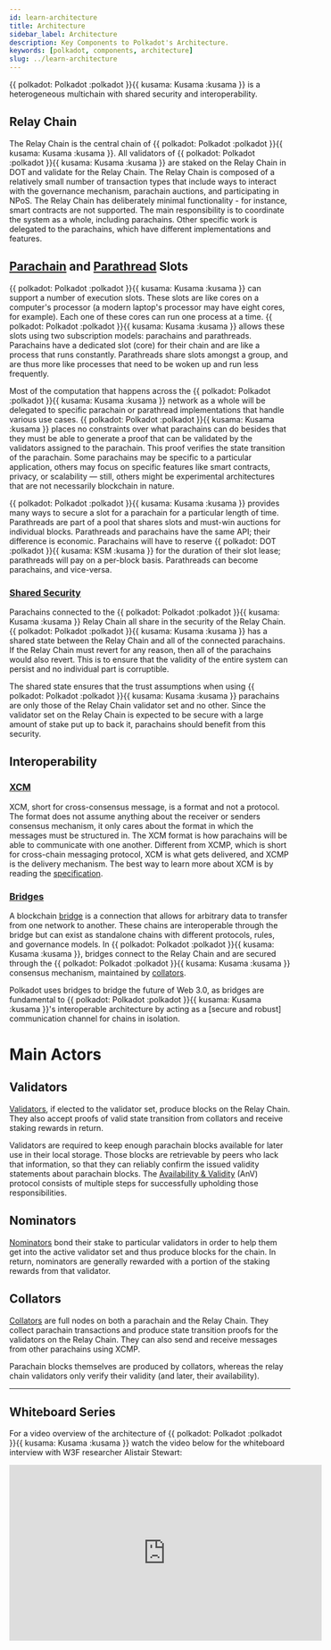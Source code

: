 ```yaml
---
id: learn-architecture
title: Architecture
sidebar_label: Architecture
description: Key Components to Polkadot's Architecture.
keywords: [polkadot, components, architecture]
slug: ../learn-architecture
---
```


{{ polkadot: Polkadot :polkadot }}{{ kusama: Kusama :kusama }} is a heterogeneous multichain with
shared security and interoperability.

## Relay Chain

The Relay Chain is the central chain of
{{ polkadot: Polkadot :polkadot }}{{ kusama: Kusama :kusama }}. All validators of
{{ polkadot: Polkadot :polkadot }}{{ kusama: Kusama :kusama }} are staked on the Relay Chain in DOT
and validate for the Relay Chain. The Relay Chain is composed of a relatively small number of
transaction types that include ways to interact with the governance mechanism, parachain auctions,
and participating in NPoS. The Relay Chain has deliberately minimal functionality - for instance,
smart contracts are not supported. The main responsibility is to coordinate the system as a whole,
including parachains. Other specific work is delegated to the parachains, which have different
implementations and features.

## [Parachain](learn-parachains.md) and [Parathread](learn-parathreads.md) Slots

{{ polkadot: Polkadot :polkadot }}{{ kusama: Kusama :kusama }} can support a number of execution
slots. These slots are like cores on a computer's processor (a modern laptop's processor may have
eight cores, for example). Each one of these cores can run one process at a time.
{{ polkadot: Polkadot :polkadot }}{{ kusama: Kusama :kusama }} allows these slots using two
subscription models: parachains and parathreads. Parachains have a dedicated slot (core) for their
chain and are like a process that runs constantly. Parathreads share slots amongst a group, and are
thus more like processes that need to be woken up and run less frequently.

Most of the computation that happens across the
{{ polkadot: Polkadot :polkadot }}{{ kusama: Kusama :kusama }} network as a whole will be delegated
to specific parachain or parathread implementations that handle various use cases.
{{ polkadot: Polkadot :polkadot }}{{ kusama: Kusama :kusama }} places no constraints over what
parachains can do besides that they must be able to generate a proof that can be validated by the
validators assigned to the parachain. This proof verifies the state transition of the parachain.
Some parachains may be specific to a particular application, others may focus on specific features
like smart contracts, privacy, or scalability &mdash; still, others might be experimental
architectures that are not necessarily blockchain in nature.

{{ polkadot: Polkadot :polkadot }}{{ kusama: Kusama :kusama }} provides many ways to secure a slot
for a parachain for a particular length of time. Parathreads are part of a pool that shares slots
and must-win auctions for individual blocks. Parathreads and parachains have the same API; their
difference is economic. Parachains will have to reserve
{{ polkadot: DOT :polkadot }}{{ kusama: KSM :kusama }} for the duration of their slot lease;
parathreads will pay on a per-block basis. Parathreads can become parachains, and vice-versa.

### [Shared Security](learn-parachains.md)

Parachains connected to the {{ polkadot: Polkadot :polkadot }}{{ kusama: Kusama :kusama }} Relay
Chain all share in the security of the Relay Chain.
{{ polkadot: Polkadot :polkadot }}{{ kusama: Kusama :kusama }} has a shared state between the Relay
Chain and all of the connected parachains. If the Relay Chain must revert for any reason, then all
of the parachains would also revert. This is to ensure that the validity of the entire system can
persist and no individual part is corruptible.

The shared state ensures that the trust assumptions when using
{{ polkadot: Polkadot :polkadot }}{{ kusama: Kusama :kusama }} parachains are only those of the
Relay Chain validator set and no other. Since the validator set on the Relay Chain is expected to be
secure with a large amount of stake put up to back it, parachains should benefit from this security.

## Interoperability

### [XCM](learn-xcm)

XCM, short for cross-consensus message, is a format and not a protocol. The format does not assume
anything about the receiver or senders consensus mechanism, it only cares about the format in which
the messages must be structured in. The XCM format is how parachains will be able to communicate
with one another. Different from XCMP, which is short for cross-chain messaging protocol, XCM is
what gets delivered, and XCMP is the delivery mechanism. The best way to learn more about XCM is by
reading the [specification](https://github.com/paritytech/xcm-format).

### [Bridges](learn-bridges.md)

A blockchain [bridge](../general/glossary.md#bridge) is a connection that allows for arbitrary data
to transfer from one network to another. These chains are interoperable through the bridge but can
exist as standalone chains with different protocols, rules, and governance models. In
{{ polkadot: Polkadot :polkadot }}{{ kusama: Kusama :kusama }}, bridges connect to the Relay Chain
and are secured through the {{ polkadot: Polkadot :polkadot }}{{ kusama: Kusama :kusama }} consensus
mechanism, maintained by [collators](#collators).

Polkadot uses bridges to bridge the future of Web 3.0, as bridges are fundamental to
{{ polkadot: Polkadot :polkadot }}{{ kusama: Kusama :kusama }}'s interoperable architecture by
acting as a [secure and robust] communication channel for chains in isolation.

# Main Actors

## Validators

[Validators](../general/glossary.md#validator), if elected to the validator set, produce blocks on
the Relay Chain. They also accept proofs of valid state transition from collators and receive
staking rewards in return.

Validators are required to keep enough parachain blocks available for later use in their local
storage. Those blocks are retrievable by peers who lack that information, so that they can reliably
confirm the issued validity statements about parachain blocks. The
[Availability & Validity](https://spec.polkadot.network/#chapter-anv) (AnV) protocol consists of
multiple steps for successfully upholding those responsibilities.

## Nominators

[Nominators](../general/glossary.md#nominator) bond their stake to particular validators in order to
help them get into the active validator set and thus produce blocks for the chain. In return,
nominators are generally rewarded with a portion of the staking rewards from that validator.

## Collators

[Collators](../general/glossary.md#collator) are full nodes on both a parachain and the Relay Chain.
They collect parachain transactions and produce state transition proofs for the validators on the
Relay Chain. They can also send and receive messages from other parachains using XCMP.

Parachain blocks themselves are produced by collators, whereas the relay chain validators only
verify their validity (and later, their availability).

---

## Whiteboard Series

For a video overview of the architecture of
{{ polkadot: Polkadot :polkadot }}{{ kusama: Kusama :kusama }} watch the video below for the
whiteboard interview with W3F researcher Alistair Stewart:

<iframe width="560" height="315" src="https://www.youtube.com/embed/xBfC6uTjvbM" frameBorder="0" allow="accelerometer; autoplay; encrypted-media; gyroscope; picture-in-picture" allowFullScreen></iframe>
